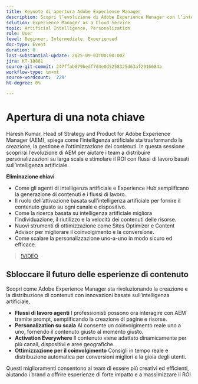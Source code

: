 ```yaml
---
title: Keynote di apertura Adobe Experience Manager
description: Scopri l’evoluzione di Adobe Experience Manager con l’intelligenza artificiale. Esplora i flussi di lavoro per gli agenti, la ricerca basata su intelligenza artificiale, la personalizzazione su larga scala e un’ottimizzazione dei contenuti più intelligente.
solution: Experience Manager as a Cloud Service
topic: Artificial Intelligence, Personalization
role: User
level: Beginner, Intermediate, Experienced
doc-type: Event
duration: 0
last-substantial-update: 2025-09-03T00:00:00Z
jira: KT-18861
source-git-commit: 247ffab879bedf7d4e0d5258325d63af2916684a
workflow-type: tm+mt
source-wordcount: '229'
ht-degree: 0%

---
```



# Apertura di una nota chiave

Haresh Kumar, Head of Strategy and Product for Adobe Experience Manager (AEM), spiega come l’intelligenza artificiale sta trasformando la creazione, la gestione e l’ottimizzazione dei contenuti. In questa sessione scoprirai l’evoluzione di AEM per aiutare i team a distribuire personalizzazioni su larga scala e stimolare il ROI con flussi di lavoro basati sull’intelligenza artificiale.

**Eliminazione chiavi**

* Come gli agenti di intelligenza artificiale e Experience Hub semplificano la generazione di contenuti e i flussi di lavoro.
* Il ruolo dell’attivazione basata sull’intelligenza artificiale per fornire il contenuto giusto su ogni canale e dispositivo.
* Come la ricerca basata su intelligenza artificiale migliora l’individuazione, il riutilizzo e la velocità dei contenuti delle risorse.
* Nuovi strumenti di ottimizzazione come Sites Optimizer e Content Advisor per migliorare il coinvolgimento e la conversione.
* Come scalare la personalizzazione uno-a-uno in modo sicuro ed efficace.

>[!VIDEO](https://video.tv.adobe.com/v/3471386/?learn=on&enablevpops)


## Sbloccare il futuro delle esperienze di contenuto

Scopri come Adobe Experience Manager sta rivoluzionando la creazione e la distribuzione di contenuti con innovazioni basate sull’intelligenza artificiale,

* **Flussi di lavoro agenti** I professionisti possono ora interagire con AEM tramite prompt, semplificando la creazione di pagine e risorse.
* **Personalization su scala** AI consente un coinvolgimento reale uno a uno, fornendo il contenuto giusto al momento giusto.
* **Activation Everywhere** Il contenuto viene adattato dinamicamente per più canali, dispositivi e aree geografiche.
* **Ottimizzazione per il coinvolgimento** Consigli in tempo reale e distribuzione automatica per conversioni migliori e la gioia degli utenti.

Questi miglioramenti consentono ai team di essere più creativi ed efficienti, aiutando i brand a offrire esperienze di forte impatto e a massimizzare il ROI
